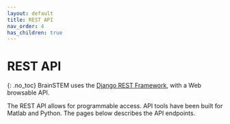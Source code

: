 ```yaml
---
layout: default
title: REST API
nav_order: 4
has_children: true
---
```

# REST API
{: .no_toc}
BrainSTEM uses the [Django REST Framework](https://www.django-rest-framework.org/), with a Web browsable API. 

The REST API allows for programmable access. API tools have been built for Matlab and Python. The pages below describes the API endpoints.
